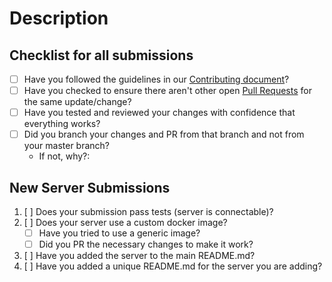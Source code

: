 # Description

<!-- Please explain what is being changed or added as a short overview for this PR. Also, link existing relevant issues if they exist with resolves # -->

## Checklist for all submissions

<!-- insert X into the brackets to mark it as done. You can click preview to make the links appear clickable. -->

* [ ] Have you followed the guidelines in our [Contributing document](https://github.com/parkervcp/eggs/blob/master/CONTRIBUTING.md)?
* [ ] Have you checked to ensure there aren't other open [Pull Requests](../pulls) for the same update/change?
* [ ] Have you tested and reviewed your changes with confidence that everything works?
* [ ] Did you branch your changes and PR from that branch and not from your master branch?
  * If not, why?:

<!-- You can erase the new server submission template if you're not adding a completely new egg -->

## New Server Submissions

1. [ ] Does your submission pass tests (server is connectable)?
2. [ ] Does your server use a custom docker image?
    * [ ] Have you tried to use a generic image?
    * [ ] Did you PR the necessary changes to make it work?
3. [ ] Have you added the server to the main README.md?
4. [ ] Have you added a unique README.md for the server you are adding?
